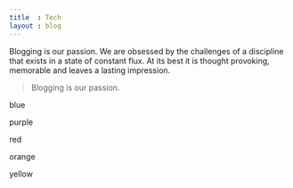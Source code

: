 ```yaml
---
title  : Tech
layout : blog
---
```


Blogging is our passion. We are obsessed by the challenges of a discipline that exists in a state of constant flux. At its best it is thought provoking, memorable and leaves a lasting impression.

> Blogging is our passion.

<p class="blue">blue<p>
<p class="purple">purple<p>
<p class="red">red<p>
<p class="orange">orange<p>
<p class="yellow">yellow<p>
